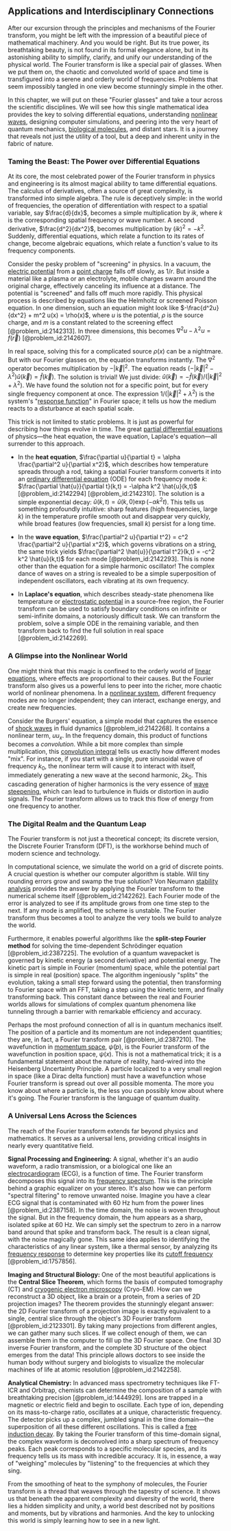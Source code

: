 ## Applications and Interdisciplinary Connections

After our excursion through the principles and mechanisms of the Fourier transform, you might be left with the impression of a beautiful piece of mathematical machinery. And you would be right. But its true power, its breathtaking beauty, is not found in its formal elegance alone, but in its astonishing ability to simplify, clarify, and unify our understanding of the physical world. The Fourier transform is like a special pair of glasses. When we put them on, the chaotic and convoluted world of space and time is transfigured into a serene and orderly world of frequencies. Problems that seem impossibly tangled in one view become stunningly simple in the other.

In this chapter, we will put on these "Fourier glasses" and take a tour across the scientific disciplines. We will see how this single mathematical idea provides the key to solving differential equations, understanding [nonlinear waves](@article_id:272597), designing computer simulations, and peering into the very heart of quantum mechanics, [biological molecules](@article_id:162538), and distant stars. It is a journey that reveals not just the utility of a tool, but a deep and inherent unity in the fabric of nature.

### Taming the Beast: The Power over Differential Equations

At its core, the most celebrated power of the Fourier transform in physics and engineering is its almost magical ability to tame differential equations. The calculus of derivatives, often a source of great complexity, is transformed into simple algebra. The rule is deceptively simple: in the world of frequencies, the operation of differentiation with respect to a spatial variable, say $\frac{d}{dx}$, becomes a simple multiplication by $ik$, where $k$ is the corresponding spatial frequency or wave number. A second derivative, $\frac{d^2}{dx^2}$, becomes multiplication by $(ik)^2 = -k^2$. Suddenly, differential equations, which relate a function to its rates of change, become algebraic equations, which relate a function's value to its frequency components.

Consider the pesky problem of "screening" in physics. In a vacuum, the [electric potential](@article_id:267060) from a [point charge](@article_id:273622) falls off slowly, as $1/r$. But inside a material like a plasma or an electrolyte, mobile charges swarm around the original charge, effectively canceling its influence at a distance. The potential is "screened" and falls off much more rapidly. This physical process is described by equations like the Helmholtz or screened Poisson equation. In one dimension, such an equation might look like $-\frac{d^2u}{dx^2} + m^2 u(x) = \rho(x)$, where $u$ is the potential, $\rho$ is the source charge, and $m$ is a constant related to the screening effect [@problem_id:2142313]. In three dimensions, this becomes $\nabla^2 u - \lambda^2 u = f(\vec{r})$ [@problem_id:2142607].

In real space, solving this for a complicated source $\rho(x)$ can be a nightmare. But with our Fourier glasses on, the equation transforms instantly. The $\nabla^2$ operator becomes multiplication by $-|\vec{k}|^2$. The equation reads $(-|\vec{k}|^2 - \lambda^2) \hat{u}(\vec{k}) = \hat{f}(\vec{k})$. The solution is trivial! We just divide: $\hat{u}(\vec{k}) = -\hat{f}(\vec{k}) / (|\vec{k}|^2 + \lambda^2)$. We have found the solution not for a specific point, but for every single frequency component at once. The expression $1/(|\vec{k}|^2+\lambda^2)$ is the system's "[response function](@article_id:138351)" in Fourier space; it tells us how the medium reacts to a disturbance at each spatial scale.

This trick is not limited to static problems. It is just as powerful for describing how things evolve in time. The great [partial differential equations](@article_id:142640) of physics—the heat equation, the wave equation, Laplace's equation—all surrender to this approach.

*   In the **heat equation**, $\frac{\partial u}{\partial t} = \alpha \frac{\partial^2 u}{\partial x^2}$, which describes how temperature spreads through a rod, taking a spatial Fourier transform converts it into an [ordinary differential equation](@article_id:168127) (ODE) for each frequency mode $k$: $\frac{\partial \hat{u}}{\partial t}(k,t) = -\alpha k^2 \hat{u}(k,t)$ [@problem_id:2142294] [@problem_id:2142310]. The solution is a simple exponential decay: $\hat{u}(k,t) = \hat{u}(k,0) \exp(-\alpha k^2 t)$. This tells us something profoundly intuitive: sharp features (high frequencies, large $k$) in the temperature profile smooth out and disappear very quickly, while broad features (low frequencies, small $k$) persist for a long time.

*   In the **wave equation**, $\frac{\partial^2 u}{\partial t^2} = c^2 \frac{\partial^2 u}{\partial x^2}$, which governs vibrations on a string, the same trick yields $\frac{\partial^2 \hat{u}}{\partial t^2}(k,t) = -c^2 k^2 \hat{u}(k,t)$ for each mode [@problem_id:2142293]. This is none other than the equation for a simple harmonic oscillator! The complex dance of waves on a string is revealed to be a simple superposition of independent oscillators, each vibrating at its own frequency.

*   In **Laplace's equation**, which describes steady-state phenomena like temperature or [electrostatic potential](@article_id:139819) in a source-free region, the Fourier transform can be used to satisfy boundary conditions on infinite or semi-infinite domains, a notoriously difficult task. We can transform the problem, solve a simple ODE in the remaining variable, and then transform back to find the full solution in real space [@problem_id:2142269].

### A Glimpse into the Nonlinear World

One might think that this magic is confined to the orderly world of [linear equations](@article_id:150993), where effects are proportional to their causes. But the Fourier transform also gives us a powerful lens to peer into the richer, more chaotic world of nonlinear phenomena. In a [nonlinear system](@article_id:162210), different frequency modes are no longer independent; they can interact, exchange energy, and create new frequencies.

Consider the Burgers' equation, a simple model that captures the essence of [shock waves](@article_id:141910) in fluid dynamics [@problem_id:2142268]. It contains a nonlinear term, $u u_x$. In the frequency domain, this product of functions becomes a *convolution*. While a bit more complex than simple multiplication, this [convolution integral](@article_id:155371) tells us exactly how different modes "mix". For instance, if you start with a single, pure sinusoidal wave of frequency $k_0$, the nonlinear term will cause it to interact with itself, immediately generating a new wave at the second harmonic, $2k_0$. This cascading generation of higher harmonics is the very essence of [wave steepening](@article_id:197205), which can lead to turbulence in fluids or distortion in audio signals. The Fourier transform allows us to track this flow of energy from one frequency to another.

### The Digital Realm and the Quantum Leap

The Fourier transform is not just a theoretical concept; its discrete version, the Discrete Fourier Transform (DFT), is the workhorse behind much of modern science and technology.

In computational science, we simulate the world on a grid of discrete points. A crucial question is whether our computer algorithm is stable. Will tiny rounding errors grow and swamp the true solution? Von Neumann [stability analysis](@article_id:143583) provides the answer by applying the Fourier transform to the numerical scheme itself [@problem_id:2142262]. Each Fourier mode of the error is analyzed to see if its amplitude grows from one time step to the next. If any mode is amplified, the scheme is unstable. The Fourier transform thus becomes a tool to analyze the very tools we build to analyze the world.

Furthermore, it enables powerful algorithms like the **split-step Fourier method** for solving the time-dependent Schrödinger equation [@problem_id:2387225]. The evolution of a quantum wavepacket is governed by kinetic energy (a second derivative) and potential energy. The kinetic part is simple in Fourier (momentum) space, while the potential part is simple in real (position) space. The algorithm ingeniously "splits" the evolution, taking a small step forward using the potential, then transforming to Fourier space with an FFT, taking a step using the kinetic term, and finally transforming back. This constant dance between the real and Fourier worlds allows for simulations of complex quantum phenomena like tunneling through a barrier with remarkable efficiency and accuracy.

Perhaps the most profound connection of all is in quantum mechanics itself. The position of a particle and its momentum are not independent quantities; they are, in fact, a Fourier transform pair [@problem_id:2387210]. The wavefunction in [momentum space](@article_id:148442), $\tilde{\psi}(p)$, is the Fourier transform of the wavefunction in position space, $\psi(x)$. This is not a mathematical trick; it is a fundamental statement about the nature of reality, hard-wired into the Heisenberg Uncertainty Principle. A particle localized to a very small region in space (like a Dirac delta function) must have a wavefunction whose Fourier transform is spread out over all possible momenta. The more you know about where a particle is, the less you can possibly know about where it's going. The Fourier transform is the language of quantum duality.

### A Universal Lens Across the Sciences

The reach of the Fourier transform extends far beyond physics and mathematics. It serves as a universal lens, providing critical insights in nearly every quantitative field.

**Signal Processing and Engineering:** A signal, whether it's an audio waveform, a radio transmission, or a biological one like an [electrocardiogram](@article_id:152584) (ECG), is a function of time. The Fourier transform decomposes this signal into its [frequency spectrum](@article_id:276330). This is the principle behind a graphic equalizer on your stereo. It's also how we can perform "spectral filtering" to remove unwanted noise. Imagine you have a clear ECG signal that is contaminated with 60 Hz hum from the power lines [@problem_id:2387158]. In the time domain, the noise is woven throughout the signal. But in the frequency domain, the hum appears as a sharp, isolated spike at 60 Hz. We can simply set the spectrum to zero in a narrow band around that spike and transform back. The result is a clean signal, with the noise magically gone. This same idea applies to identifying the characteristics of any linear system, like a thermal sensor, by analyzing its [frequency response](@article_id:182655) to determine key properties like its [cutoff frequency](@article_id:275889) [@problem_id:1757856].

**Imaging and Structural Biology:** One of the most beautiful applications is the **Central Slice Theorem**, which forms the basis of computed tomography (CT) and [cryogenic electron microscopy](@article_id:138376) (Cryo-EM). How can we reconstruct a 3D object, like a brain or a protein, from a series of 2D projection images? The theorem provides the stunningly elegant answer: the 2D Fourier transform of a projection image is exactly equivalent to a single, central slice through the object's 3D Fourier transform [@problem_id:2123301]. By taking many projections from different angles, we can gather many such slices. If we collect enough of them, we can assemble them in the computer to fill up the 3D Fourier space. One final 3D inverse Fourier transform, and the complete 3D structure of the object emerges from the data! This principle allows doctors to see inside the human body without surgery and biologists to visualize the molecular machines of life at atomic resolution [@problem_id:2142258].

**Analytical Chemistry:** In advanced mass spectrometry techniques like FT-ICR and Orbitrap, chemists can determine the composition of a sample with breathtaking precision [@problem_id:1444929]. Ions are trapped in a magnetic or electric field and begin to oscillate. Each type of ion, depending on its mass-to-charge ratio, oscillates at a unique, characteristic frequency. The detector picks up a complex, jumbled signal in the time domain—the superposition of all these different oscillations. This is called a [free induction decay](@article_id:185017). By taking the Fourier transform of this time-domain signal, the complex waveform is deconvolved into a sharp spectrum of frequency peaks. Each peak corresponds to a specific molecular species, and its frequency tells us its mass with incredible accuracy. It is, in essence, a way of "weighing" molecules by "listening" to the frequencies at which they sing.

From the smoothing of heat to the symphony of molecules, the Fourier transform is a thread that weaves through the tapestry of science. It shows us that beneath the apparent complexity and diversity of the world, there lies a hidden simplicity and unity, a world best described not by positions and moments, but by vibrations and harmonies. And the key to unlocking this world is simply learning how to see in a new light.